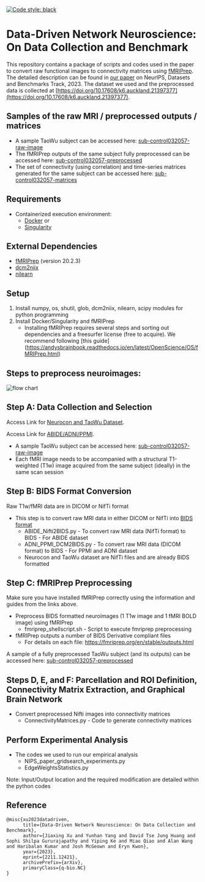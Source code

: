 [![Code style: black](https://img.shields.io/badge/code%20style-black-000000.svg)](https://github.com/psf/black)

# Data-Driven Network Neuroscience: On Data Collection and Benchmark

This repository contains a package of scripts and codes used in the paper to convert raw functional images to connectivity matrices using [fMRIPrep](https://fmriprep.org/en/stable/). The detailed description can be found in [our paper](https://arxiv.org/abs/2211.12421) on NeurIPS, Datasets and Benchmarks Track, 2023. The dataset we used and the preprocessed data is collected at [https://doi.org/10.17608/k6.auckland.21397377](https://doi.org/10.17608/k6.auckland.21397377).

## Samples of the raw MRI / preprocessed outputs / matrices  

* A sample TaoWu subject can be accessed here: [sub-control032057-raw-image](https://auckland.figshare.com/articles/dataset/NeurIPS_2022_Datasets/21397377?file=42753967)
* The fMRIPrep outputs of the same subject fully preprocessed can be accessed here: [sub-control032057-preprocessed](https://auckland.figshare.com/articles/dataset/NeurIPS_2022_Datasets/21397377?file=42753970)
* The set of connectivity (using correlation) and time-series matrices generated for the same subject can be accessed here: [sub-control032057-matrices](https://auckland.figshare.com/articles/dataset/NeurIPS_2022_Datasets/21397377?file=42753964)

## Requirements
* Containerized execution environment: 
	* [Docker](https://www.nipreps.org/apps/docker/) or 
	* [Singularity](https://www.nipreps.org/apps/singularity/)

## External Dependencies
* [fMRIPrep](https://fmriprep.org/en/stable/index.html) (version 20.2.3)
* [dcm2niix](https://github.com/rordenlab/dcm2niix)
* [nilearn](https://nilearn.github.io/stable/index.html)

## Setup

1. Install numpy, os, shutil, glob, dcm2niix, nilearn, scipy modules for python programming
2. Install Docker/Singularity and fMRIPrep 
	* Installing fMRIPrep requires several steps and sorting out dependencies and a freesurfer license (free to acquire). We recommend following [this guide] (https://andysbrainbook.readthedocs.io/en/latest/OpenScience/OS/fMRIPrep.html)

## Steps to preprocess neuroimages:

![flow chart](https://raw.githubusercontent.com/bna-data-analysis/extract-brain-network/main/asset/nips_flowchart.png)

## Step A: Data Collection and Selection

Access Link for [Neurocon and TaoWu Dataset](http://fcon_1000.projects.nitrc.org/indi/retro/parkinsons.html).

Access Link for [ABIDE/ADNI/PPMI](https://ida.loni.usc.edu/login.jsp). 

* A sample TaoWu subject can be accessed here: [sub-control032057-raw-image](https://auckland.figshare.com/articles/dataset/NeurIPS_2022_Datasets/21397377?file=42753967)
* Each fMRI image needs to be accompanied with a structural T1-weighted (T1w) image acquired from the same subject (ideally) in the same scan session

## Step B: BIDS Format Conversion

Raw T1w/fMRI data are in DICOM or NifTi format 

* This step is to convert raw MRI data in either DICOM or NifTi into [BIDS format](https://bids.neuroimaging.io/)
	* ABIDE_Nifti2BIDS.py - To convert raw MRI data (NifTi format) to BIDS - For ABIDE dataset
	* ADNI_PPMI_DCM2BIDS.py - To convert raw MRI data (DICOM format) to BIDS - For PPMI and ADNI dataset
	* Neurocon and TaoWu dataset are NifTi files and are already BIDS formatted

## Step C: fMRIPrep Preprocessing

Make sure you have installed fMRIPrep correctly using the information and guides from the links above.

* Preprocess BIDS formatted neuroimages (1 T1w image and 1 fMRI BOLD image) using fMRIPrep
	* fmriprep_shellscript.sh - Script to execute fmriprep preprocessing
* fMRIPrep outputs a number of BIDS Derivative compliant files
	* For details on each file: https://fmriprep.org/en/stable/outputs.html

A sample of a fully preprocessed TaoWu subject (and its outputs) can be accessed here: [sub-control032057-preprocessed](https://auckland.figshare.com/articles/dataset/NeurIPS_2022_Datasets/21397377?file=42753970)

## Steps D, E, and F: Parcellation and ROI Definition, Connectivity Matrix Extraction, and Graphical Brain Network

* Convert preprocessed Nifti images into connectivity matrices
	* ConnectivityMatrices.py - Code to generate connectivity matrices

## Perform Experimental Analysis

* The codes we used to run our empirical analysis 
	* NIPS_paper_gridsearch_experiments.py
	* EdgeWeightsStatistics.py

Note: Input/Output location and the required modification are detailed within the python codes

## Reference

```
@misc{xu2023datadriven,
      title={Data-Driven Network Neuroscience: On Data Collection and Benchmark}, 
      author={Jiaxing Xu and Yunhan Yang and David Tse Jung Huang and Sophi Shilpa Gururajapathy and Yiping Ke and Miao Qiao and Alan Wang and Haribalan Kumar and Josh McGeown and Eryn Kwon},
      year={2023},
      eprint={2211.12421},
      archivePrefix={arXiv},
      primaryClass={q-bio.NC}
}
```
